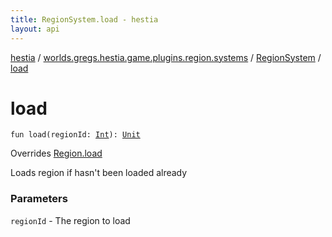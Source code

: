 ```yaml
---
title: RegionSystem.load - hestia
layout: api
---
```


<div class='api-docs-breadcrumbs'><a href="../../index.html">hestia</a> / <a href="../index.html">worlds.gregs.hestia.game.plugins.region.systems</a> / <a href="index.html">RegionSystem</a> / <a href="./load.html">load</a></div>

# load

<div class="signature"><code><span class="keyword">fun </span><span class="identifier">load</span><span class="symbol">(</span><span class="parameterName" id="worlds.gregs.hestia.game.plugins.region.systems.RegionSystem$load(kotlin.Int)/regionId">regionId</span><span class="symbol">:</span>&nbsp;<a href="https://kotlinlang.org/api/latest/jvm/stdlib/kotlin/-int/index.html"><span class="identifier">Int</span></a><span class="symbol">)</span><span class="symbol">: </span><a href="https://kotlinlang.org/api/latest/jvm/stdlib/kotlin/-unit/index.html"><span class="identifier">Unit</span></a></code></div>

Overrides <a href="../../worlds.gregs.hestia.game.api.region/-region/load.html">Region.load</a>

Loads region if hasn't been loaded already

### Parameters

<code>regionId</code> - The region to load